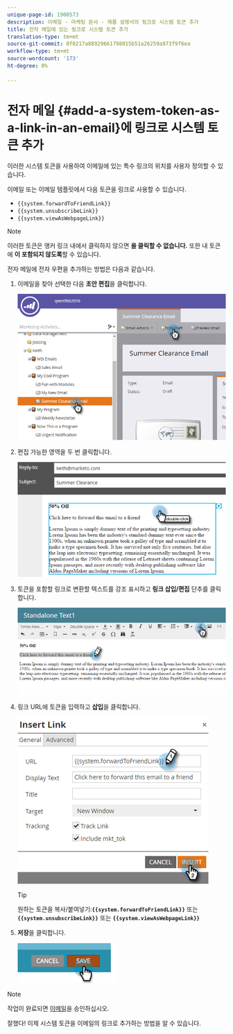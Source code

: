 ```yaml
---
unique-page-id: 1900573
description: 이메일 - 마케팅 문서 - 제품 설명서의 링크로 시스템 토큰 추가
title: 전자 메일에 있는 링크로 시스템 토큰 추가
translation-type: tm+mt
source-git-commit: 0f0217a88929661798015b51a26259a973f9f6ea
workflow-type: tm+mt
source-wordcount: '173'
ht-degree: 0%

---
```



# 전자 메일 {#add-a-system-token-as-a-link-in-an-email}에 링크로 시스템 토큰 추가

이러한 시스템 토큰을 사용하여 이메일에 있는 특수 링크의 위치를 사용자 정의할 수 있습니다.

이메일 또는 이메일 템플릿에서 다음 토큰을 링크로 사용할 수 있습니다.

* `{{system.forwardToFriendLink}}`
* `{{system.unsubscribeLink}}`
* `{{system.viewAsWebpageLink}}`

>[!NOTE]
>
>이러한 토큰은 앵커 링크 내에서 클릭하지 않으면 **을 클릭할 수 없습니다.** 또한 내 토큰에 **이 포함되지 않도록**&#x200B;할 수 있습니다.

전자 메일에 전자 우편을 추가하는 방법은 다음과 같습니다.

1. 이메일을 찾아 선택한 다음 **초안 편집**&#x200B;을 클릭합니다.

   ![](assets/one-1.png)

1. 편집 가능한 영역을 두 번 클릭합니다.

   ![](assets/two-1.png)

1. 토큰을 포함할 링크로 변환할 텍스트를 강조 표시하고 **링크 삽입/편집** 단추를 클릭합니다.

   ![](assets/three-1.png)

1. 링크 URL에 토큰을 입력하고 **삽입**&#x200B;을 클릭합니다.

   ![](assets/four-1.png)

   >[!TIP]
   >
   >원하는 토큰을 복사/붙여넣기:**`{{system.forwardToFriendLink}}`** 또는 **`{{system.unsubscribeLink}}`** 또는 **`{{system.viewAsWebpageLink}}`**

1. **저장**&#x200B;을 클릭합니다.

   ![](assets/image2014-9-17-22-3a12-3a17.png)

>[!NOTE]
>
>작업이 완료되면 [이메일](/help/marketo/product-docs/email-marketing/general/creating-an-email/approve-an-email.md)을 승인하십시오.

잘했다! 이제 시스템 토큰을 이메일의 링크로 추가하는 방법을 알 수 있습니다.
